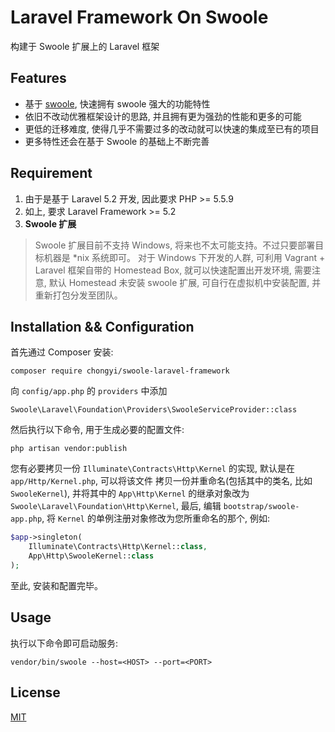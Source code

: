 # Laravel Framework On Swoole

构建于 Swoole 扩展上的 Laravel 框架

## Features

- 基于 [swoole](https://github.com/matyhtf/swoole "Swoole - PHP的异步、并行、高性能网络通信引擎"), 快速拥有 swoole 强大的功能特性
- 依旧不改动优雅框架设计的思路, 并且拥有更为强劲的性能和更多的可能
- 更低的迁移难度, 使得几乎不需要过多的改动就可以快速的集成至已有的项目
- 更多特性还会在基于 Swoole 的基础上不断完善

## Requirement

1. 由于是基于 Laravel 5.2 开发, 因此要求 PHP >= 5.5.9
2. 如上, 要求 Laravel Framework >= 5.2
3. **Swoole 扩展**

> Swoole 扩展目前不支持 Windows, 将来也不太可能支持。不过只要部署目标机器是 *nix 系统即可。 对于 Windows 下开发的人群, 
可利用 Vagrant +  Laravel 框架自带的 Homestead Box, 就可以快速配置出开发环境, 需要注意, 默认 Homestead 未安装 swoole
扩展, 可自行在虚拟机中安装配置, 并重新打包分发至团队。

## Installation && Configuration

首先通过 Composer 安装:

`composer require chongyi/swoole-laravel-framework`

向 `config/app.php` 的 `providers` 中添加

`Swoole\Laravel\Foundation\Providers\SwooleServiceProvider::class`

然后执行以下命令, 用于生成必要的配置文件:

`php artisan vendor:publish`

您有必要拷贝一份 `Illuminate\Contracts\Http\Kernel` 的实现, 默认是在 `app/Http/Kernel.php`, 可以将该文件
拷贝一份并重命名(包括其中的类名, 比如 `SwooleKernel`), 并将其中的 `App\Http\Kernel` 的继承对象改为 `Swoole\Laravel\Foundation\Http\Kernel`,
最后, 编辑 `bootstrap/swoole-app.php`, 将 `Kernel` 的单例注册对象修改为您所重命名的那个, 例如:

```php
$app->singleton(
    Illuminate\Contracts\Http\Kernel::class,
    App\Http\SwooleKernel::class
);
```

至此, 安装和配置完毕。

## Usage

执行以下命令即可启动服务:

`vendor/bin/swoole --host=<HOST> --port=<PORT>`

## 

## License

[MIT](http://opensource.org/licenses/MIT "MIT License")